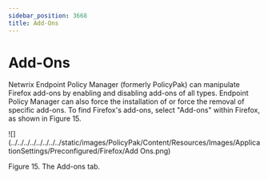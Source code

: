 ```yaml
---
sidebar_position: 3668
title: Add-Ons
---
```


# Add-Ons

Netwrix Endpoint Policy Manager (formerly PolicyPak) can manipulate Firefox add-ons by enabling and disabling add-ons of all types. Endpoint Policy Manager can also force the installation of or force the removal of specific add-ons. To find Firefox's add-ons, select "Add-ons" within Firefox, as shown in Figure 15.

![](../../../../../../../../static/images/PolicyPak/Content/Resources/Images/ApplicationSettings/Preconfigured/Firefox/Add Ons.png)

Figure 15. The Add-ons tab.